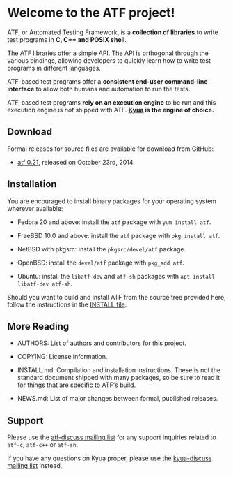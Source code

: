 # Welcome to the ATF project!

ATF, or Automated Testing Framework, is a **collection of libraries** to
write test programs in **C, C++ and POSIX shell**.

The ATF libraries offer a simple API.  The API is orthogonal through the
various bindings, allowing developers to quickly learn how to write test
programs in different languages.

ATF-based test programs offer a **consistent end-user command-line
interface** to allow both humans and automation to run the tests.

ATF-based test programs **rely on an execution engine** to be run and
this execution engine is *not* shipped with ATF.
**[Kyua](https://github.com/freebsd/kyua/) is the engine of choice.**

## Download

Formal releases for source files are available for download from GitHub:

* [atf 0.21](../../releases/tag/atf-0.21), released on October 23rd, 2014.

## Installation

You are encouraged to install binary packages for your operating system
wherever available:

* Fedora 20 and above: install the `atf` package with `yum install atf`.

* FreeBSD 10.0 and above: install the `atf` package with `pkg install atf`.

* NetBSD with pkgsrc: install the `pkgsrc/devel/atf` package.

* OpenBSD: install the `devel/atf` package with `pkg_add atf`.

* Ubuntu: install the `libatf-dev` and `atf-sh` packages with
  `apt install libatf-dev atf-sh`.

Should you want to build and install ATF from the source tree provided
here, follow the instructions in the [INSTALL file](INSTALL).

## More Reading

* AUTHORS: List of authors and contributors for this project.

* COPYING: License information.

* INSTALL.md: Compilation and installation instructions.  These is not the
  standard document shipped with many packages, so be sure to read it for
  things that are specific to ATF's build.

* NEWS.md: List of major changes between formal, published releases.

## Support

Please use the
[atf-discuss mailing list](https://groups.google.com/forum/#!forum/atf-discuss)
for any support inquiries related to `atf-c`, `atf-c++` or `atf-sh`.

If you have any questions on Kyua proper, please use the
[kyua-discuss mailing list](https://groups.google.com/forum/#!forum/kyua-discuss)
instead.
